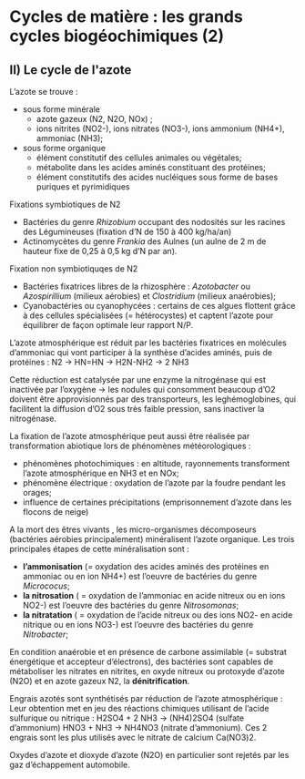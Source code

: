 # Cycles de matière : les grands cycles biogéochimiques (2)

## II) Le cycle de l'azote

L’azote se trouve : 

* sous forme minérale 
	* azote gazeux (N2, N2O, NOx) ; 
    * ions nitrites (NO2-), ions nitrates (NO3-), ions ammonium (NH4+), ammoniac (NH3); 
* sous forme organique 
	* élément constitutif des cellules animales ou végétales; 
    * métabolite dans les acides aminés constituant des protéines; 
    * élément constitutifs des acides nucléiques sous forme de bases puriques et pyrimidiques
    
Fixations symbiotiques de N2

* Bactéries du genre *Rhizobium* occupant des nodosités sur les racines des Légumineuses (fixation d’N de 150 à 400 kg/ha/an) 
* Actinomycètes du genre *Frankia* des Aulnes (un aulne de 2 m de hauteur fixe de 0,25 à 0,5 kg d’N par an). 

Fixation non symbiotiquqes de N2

* Bactéries fixatrices libres de la rhizosphère : *Azotobacter* ou *Azospirillium* (milieux aérobies) et *Clostridium* (milieux anaérobies); 
* Cyanobactéries ou cyanophycées : certains de ces algues flottent grâce à des cellules spécialisées (= hétérocystes) et captent l’azote pour équilibrer de façon optimale leur rapport N/P.

 L’azote atmosphérique est réduit par les bactéries fixatrices en molécules d’ammoniac qui vont participer à la synthèse d’acides aminés, puis de protéines : N2 -> HN=HN -> H2N-NH2 -> 2 NH3 
 
Cette réduction est catalysée par une enzyme la nitrogénase qui est inactivée par l’oxygène ->  les nodules qui consomment beaucoup d’O2 doivent être approvisionnés par des transporteurs, les leghémoglobines, qui facilitent la diffusion d’O2 sous très faible pression, sans inactiver la nitrogénase.   

La fixation de l’azote atmosphérique peut aussi être réalisée par transformation abiotique lors de phénomènes météorologiques :

* phénomènes photochimiques : en altitude, rayonnements transforment l’azote atmosphérique en NH3 et en NOx;  
* phénomène électrique : oxydation de l’azote par la foudre pendant les orages; 
*  influence de certaines précipitations (emprisonnement d’azote dans les flocons de neige)

A la mort des êtres vivants , les micro-organismes décomposeurs (bactéries aérobies principalement) minéralisent l’azote organique.
 Les trois principales étapes de cette minéralisation sont : 
 
 * **l’ammonisation** (= oxydation des acides aminés des protéines en ammoniac ou en ion NH4+) est l’oeuvre de bactéries du genre *Micrococus*; 
* **la nitrosation** ( = oxydation de l’ammoniac en acide nitreux ou en ions NO2-) est l’oeuvre des bactéries du genre  *Nitrosomonas*; 
* **la nitratation** ( = oxydation de l’acide nitreux ou des ions NO2- en acide nitrique ou en ions NO3-) est l’oeuvre des bactéries du genre  *Nitrobacter*;

En condition anaérobie et en présence de carbone assimilable (= substrat énergétique et accepteur d’électrons), des bactéries sont capables de métaboliser les nitrates en nitrites, en oxyde nitreux ou protoxyde d’azote (N2O) et en azote gazeux N2, la **dénitrification**. 

Engrais azotés sont synthétisés par réduction de l’azote atmosphérique : Leur obtention met en jeu des réactions chimiques utilisant de l’acide sulfurique ou nitrique : H2SO4 + 2 NH3 -> (NH4)2SO4 (sulfate d’ammonium) HNO3 + NH3 -> NH4NO3 (nitrate d’ammonium). Ces 2 engrais sont les plus utilisés avec le nitrate de calcium Ca(NO3)2. 

Oxydes d’azote et dioxyde d’azote (N2O) en particulier sont rejetés par les gaz d’échappement automobile.